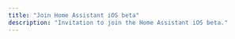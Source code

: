 ```yaml
---
title: "Join Home Assistant iOS beta"
description: "Invitation to join the Home Assistant iOS beta."
---
```


<script>document.location.href = 'https://companion.home-assistant.io/app/ios/beta';</script>
